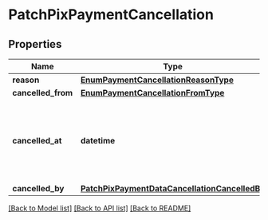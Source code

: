 # PatchPixPaymentCancellation

## Properties
Name | Type | Description | Notes
------------ | ------------- | ------------- | -------------
**reason** | [**EnumPaymentCancellationReasonType**](EnumPaymentCancellationReasonType.md) |  | 
**cancelled_from** | [**EnumPaymentCancellationFromType**](EnumPaymentCancellationFromType.md) |  | 
**cancelled_at** | **datetime** | Data e hora que foi realizado o cancelamento, conforme especificação RFC-3339, formato UTC. | 
**cancelled_by** | [**PatchPixPaymentDataCancellationCancelledBy**](PatchPixPaymentDataCancellationCancelledBy.md) |  | 

[[Back to Model list]](../README.md#documentation-for-models) [[Back to API list]](../README.md#documentation-for-api-endpoints) [[Back to README]](../README.md)

